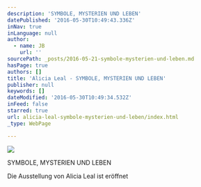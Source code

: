 ```yaml
---
description: 'SYMBOLE, MYSTERIEN UND LEBEN'
datePublished: '2016-05-30T10:49:43.336Z'
inNav: true
inLanguage: null
author:
  - name: JB
    url: ''
sourcePath: _posts/2016-05-21-symbole-mysterien-und-leben.md
hasPage: true
authors: []
title: 'Alicia Leal - SYMBOLE, MYSTERIEN UND LEBEN'
publisher: null
keywords: []
dateModified: '2016-05-30T10:49:34.532Z'
inFeed: false
starred: true
url: alicia-leal-symbole-mysterien-und-leben/index.html
_type: WebPage

---
```

![](https://the-grid-user-content.s3-us-west-2.amazonaws.com/d2b00c20-a7ec-4864-94f9-2b181282edb9.jpg)

SYMBOLE, MYSTERIEN UND LEBEN

Die Ausstellung von Alicia Leal ist eröffnet